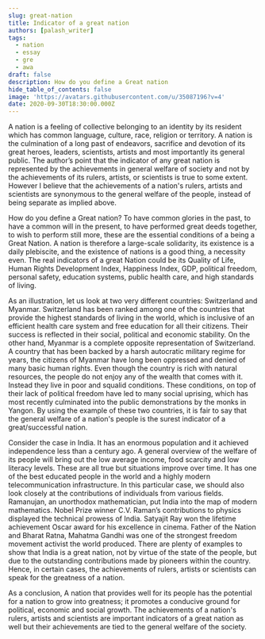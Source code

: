 ```yaml
---
slug: great-nation
title: Indicator of a great nation
authors: [palash_writer]
tags:
  - nation
  - essay
  - gre
  - awa
draft: false
description: How do you define a Great nation
hide_table_of_contents: false
image: 'https://avatars.githubusercontent.com/u/35087196?v=4'
date: 2020-09-30T18:30:00.000Z
---
```


A nation is a feeling of collective belonging to an identity by its resident which has common language, culture, race, religion or territory. <!--truncate-->A nation is the culmination of a long past of endeavors, sacrifice and devotion of its great heroes, leaders, scientists, artists and most importantly its general public. The author’s point that the indicator of any great nation is represented by the achievements in general welfare of society and not by the achievements of its rulers, artists, or scientists is true to some extent. However I believe that the achievements of a nation's rulers, artists and scientists are synonymous to the general welfare of the people, instead of being separate as implied above.

How do you define a Great nation?  To have common glories in the past, to have a common will in the present, to have performed great deeds together, to wish to perform still more, these are the essential conditions of a being a Great Nation.  A nation is therefore a large-scale solidarity, its existence is a daily plebiscite, and the existence of nations is a good thing, a necessity even. The real indicators of a great Nation could be its Quality of Life, Human Rights Development Index, Happiness Index, GDP, political freedom, personal safety, education systems, public health care, and high standards of living.

As an illustration, let us look at two very different countries: Switzerland and Myanmar. Switzerland has been ranked among one of the countries that provide the highest standards of living in the world, which is inclusive of an efficient health care system and free education for all their citizens. Their success is reflected in their social, political and economic stability. On the other hand, Myanmar is a complete opposite representation of Switzerland. A country that has been backed by a harsh autocratic military regime for years, the citizens of Myanmar have long been oppressed and denied of many basic human rights. Even though the country is rich with natural resources, the people do not enjoy any of the wealth that comes with it. Instead they live in poor and squalid conditions. These conditions, on top of their lack of political freedom have led to many social uprising, which has most recently culminated into the public demonstrations by the monks in Yangon. By using the example of these two countries, it is fair to say that the general welfare of a nation's people is the surest indicator of a great/successful nation.

Consider the case in India. It has an enormous population and it achieved independence less than a century ago. A general overview of the welfare of its people will bring out the low average income, food scarcity and low literacy levels. These are all true but situations improve over time. It has one of the best educated people in the world and a highly modern telecommunication infrastructure. In this particular case, we should also look closely at the contributions of individuals from various fields. Ramanujan, an unorthodox mathematician, put India into the map of modern mathematics. Nobel Prize winner C.V. Raman’s contributions to physics displayed the technical prowess of India. Satyajit Ray won the lifetime achievement Oscar award for his excellence in cinema. Father of the Nation and Bharat Ratna, Mahatma Gandhi was one of the strongest freedom movement activist the world produced. There are plenty of examples to show that India is a great nation, not by virtue of the state of the people, but due to the outstanding contributions made by pioneers within the country. Hence, in certain cases, the achievements of rulers, artists or scientists can speak for the greatness of a nation.

As a conclusion, A nation that provides well for its people has the potential for a nation to grow into greatness; it promotes a conducive ground for political, economic and social growth. The achievements of a nation's rulers, artists and scientists are important indicators of a great nation as well but their achievements are tied to the general welfare of the society.

